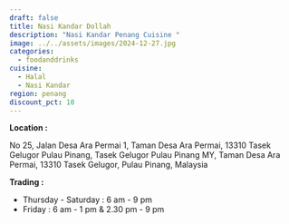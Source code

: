 ```yaml
---
draft: false
title: Nasi Kandar Dollah
description: "Nasi Kandar Penang Cuisine "
image: ../../assets/images/2024-12-27.jpg
categories:
  - foodanddrinks
cuisine:
  - Halal
  - Nasi Kandar
region: penang
discount_pct: 10
---
```

**Location :** 

No 25, Jalan Desa Ara Permai 1, Taman Desa Ara Permai, 13310 Tasek Gelugor Pulau Pinang, Tasek Gelugor Pulau Pinang MY, Taman Desa Ara Permai, 13310 Tasek Gelugor, Pulau Pinang, Malaysia

**Trading :** 

* Thursday - Saturday : 6 am - 9 pm
* Friday : 6 am - 1 pm & 2.30 pm - 9 pm
